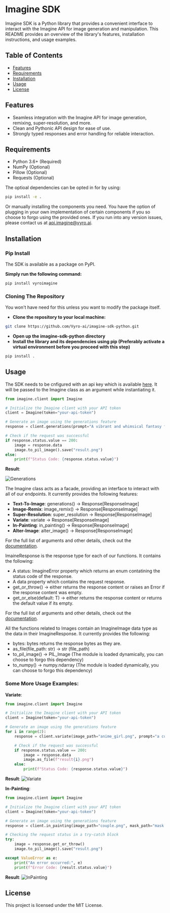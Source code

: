 # Imagine SDK
Imagine SDK is a Python library that provides a convenient interface to interact with the Imagine API for image generation and manipulation. This README provides an overview of the library's features, installation instructions, and usage examples.

## Table of Contents

- [Features](#features)
- [Requirements](#requirements)
- [Installation](#installation)
- [Usage](#usage)
- [License](#license)

## Features

- Seamless integration with the Imagine API for image generation, remixing, super-resolution, and more.
- Clean and Pythonic API design for ease of use.
- Strongly typed responses and error handling for reliable interaction.

## Requirements

- Python 3.6+ (Required)
- NumPy (Optional)
- Pillow (Optional)
- Requests (Optional)

The optioal dependencies can be opted in for by using:
```bash
pip install -e .
```
Or manually installing the components you need. You have the option of plugging in your own implementation of certain components if you so choose to forgo using the provided ones. If you run into any version issues, please contact us at [api.imagine@vyro.ai](api.imagine@vyro.ai).

## Installation

### Pip Install
The SDK is available as a package on PyPI.

**Simply run the following command:**
```bash
pip install vyroimagine
```

### Cloning The Repository
You won't have need for this unless you want to modify the package itself.
- **Clone the repository to your local machine:**
```bash
git clone https://github.com/Vyro-ai/imagine-sdk-python.git
```
- **Open up the imagine-sdk-python directory**
- **Install the library and its dependencies using pip (Preferably activate a virtual environment before you proceed with this step)**
```bash
pip install .
```

## Usage

The SDK needs to be cnfigured with an api key which is available [here](#). It will be passed to the Imagine class as an argument while instantiating it.
```python
from imagine.client import Imagine

# Initialize the Imagine client with your API token
client = Imagine(token="your-api-token")

# Generate an image using the generations feature
response = client.generations(prompt="A vibrant and whimsical fantasy forest with magical creatures, glowing plants, and a flowing river, in a digital painting style inspired by video games like Ori and the Blind Forest.", style_id=GenerationsStyle.STYLE_IMAGINE_V5)

# Check if the request was successful
if response.status.value == 200:
    image = response.data
    image.to_pil_image().save("result.png")
else:
    print(f"Status Code: {response.status.value}")
```
**Result**:

![Generations](https://user-images.githubusercontent.com/56919667/261864112-0e419627-cbbe-4fb1-82e2-2637ee6392fb.png)

The Imagine class acts as a facade, providing an interface to interact with all of our endpoints. It currently provides the following features:
- **Text-To-Image**: generations() -> Response[ResponseImage]
- **Image-Remix**: image_remix() -> Response[ResponseImage]
- **Super-Resolution**: super_resolution -> Response[ResponseImage]
- **Variate**: variate -> Response[ResponseImage]
- **In-Painting**: in_painting() -> Response[ResponseImage]
- **Alter-Image**: alter_image() -> Response[ResponseImage]

For the full list of arguments and other details, check out the [documentation](https://vyroai.notion.site/API-Documentation-e643af82991f4265841cff2951eac803).

ImaineResponse is the response type for each of our functions. It contains the following:
- A status: ImagineError property which returns an enum contatining the status code of the response.
- A data property which contains the request response.
- get_or_throw() -> either returns the response content or raises an Error if the response content was empty.
- get_or_else(default: T) -> either returns the response content or returns the default value if its empty.

For the full list of arguments and other details, check out the [documentation](https://vyroai.notion.site/API-Documentation-e643af82991f4265841cff2951eac803).

All the functions related to Images contain an ImagineImage data type as the data in their ImagineResponse. It currently provides the following:
- bytes: bytes returns the response bytes as they are.
- as_file(file_path: str) -> str (file_path) 
- to_pil_image() -> PIL_Image (The module is loaded dynamically, you can choose to forgo this dependency)
- to_numpy() -> numpy.ndarray (The module is loaded dynamically, you can choose to forgo this dependency)

### Some More Usage Examples:
**Variate**:
```python
from imagine.client import Imagine

# Initialize the Imagine client with your API token
client = Imagine(token="your-api-token")

# Generate an image using the generations feature
for i in range(2):
    response = client.variate(image_path="anime_girl.png", prompt="a cute anime girl in a forest", style_id=ImagineGenerations.ANIME)

    # Check if the request was successful
    if response.status.value == 200:
        image = response.data
        image.as_file(f"result{i}.png")
    else:
        print(f"Status Code: {response.status.value}")
```
**Result**:
![Variate](https://vyroai.notion.site/image/https%3A%2F%2Fs3-us-west-2.amazonaws.com%2Fsecure.notion-static.com%2F7a2a54f2-c762-45ea-a1bd-c655ed421caa%2Fbanner_2.png?table=block&id=d60f4549-e35c-4044-afaa-7cd9d17803a2&spaceId=60572bb8-cbeb-42ba-b882-c88845384d44&width=2000&userId=&cache=v2)

**In-Painting**:
```python
from imagine.client import Imagine

# Initialize the Imagine client with your API token
client = Imagine(token="your-api-token")

# Generate an image using the generations feature
response = client.in_painting(image_path="couple.png", mask_path="mask.png", prompt="woman sitting next to a teddy bear")

# Checking the request status in a try-catch block
try:
    image = response.get_or_throw()
    image.to_pil_image().save("result.png")

except ValueError as e:
    print("An error occurred:", e)
    print(f"Error Code: {result.status.value}")

```
**Result**:
![InPainting](https://vyroai.notion.site/image/https%3A%2F%2Fs3-us-west-2.amazonaws.com%2Fsecure.notion-static.com%2F7017cedd-aeda-4a3e-ad09-54eb8b93399d%2Finpainting.jpg?table=block&id=1bc58f0f-1d7f-465f-b414-200ceb2464b1&spaceId=60572bb8-cbeb-42ba-b882-c88845384d44&width=2000&userId=&cache=v2)

## License
This project is licensed under the MIT License.
